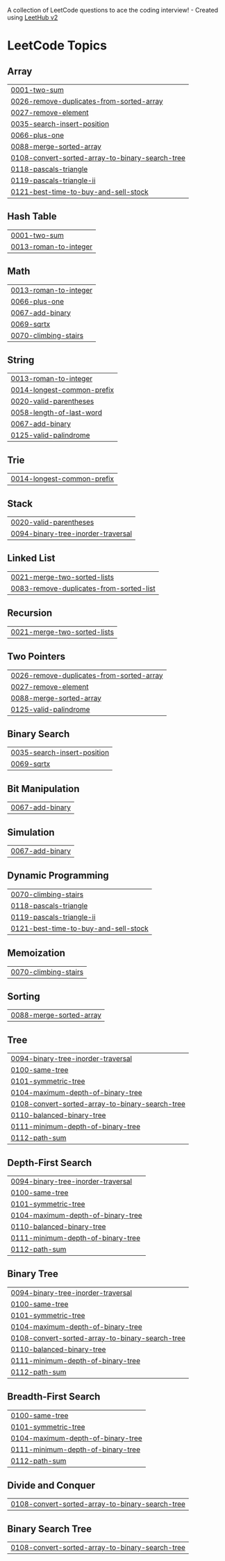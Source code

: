 A collection of LeetCode questions to ace the coding interview! - Created using [LeetHub v2](https://github.com/arunbhardwaj/LeetHub-2.0)
<!---LeetCode Topics Start-->
# LeetCode Topics
## Array
|  |
| ------- |
| [0001-two-sum](https://github.com/poojitha0930/Level_1/tree/master/0001-two-sum) |
| [0026-remove-duplicates-from-sorted-array](https://github.com/poojitha0930/Level_1/tree/master/0026-remove-duplicates-from-sorted-array) |
| [0027-remove-element](https://github.com/poojitha0930/Level_1/tree/master/0027-remove-element) |
| [0035-search-insert-position](https://github.com/poojitha0930/Level_1/tree/master/0035-search-insert-position) |
| [0066-plus-one](https://github.com/poojitha0930/Level_1/tree/master/0066-plus-one) |
| [0088-merge-sorted-array](https://github.com/poojitha0930/Level_1/tree/master/0088-merge-sorted-array) |
| [0108-convert-sorted-array-to-binary-search-tree](https://github.com/poojitha0930/Level_1/tree/master/0108-convert-sorted-array-to-binary-search-tree) |
| [0118-pascals-triangle](https://github.com/poojitha0930/Level_1/tree/master/0118-pascals-triangle) |
| [0119-pascals-triangle-ii](https://github.com/poojitha0930/Level_1/tree/master/0119-pascals-triangle-ii) |
| [0121-best-time-to-buy-and-sell-stock](https://github.com/poojitha0930/Level_1/tree/master/0121-best-time-to-buy-and-sell-stock) |
## Hash Table
|  |
| ------- |
| [0001-two-sum](https://github.com/poojitha0930/Level_1/tree/master/0001-two-sum) |
| [0013-roman-to-integer](https://github.com/poojitha0930/Level_1/tree/master/0013-roman-to-integer) |
## Math
|  |
| ------- |
| [0013-roman-to-integer](https://github.com/poojitha0930/Level_1/tree/master/0013-roman-to-integer) |
| [0066-plus-one](https://github.com/poojitha0930/Level_1/tree/master/0066-plus-one) |
| [0067-add-binary](https://github.com/poojitha0930/Level_1/tree/master/0067-add-binary) |
| [0069-sqrtx](https://github.com/poojitha0930/Level_1/tree/master/0069-sqrtx) |
| [0070-climbing-stairs](https://github.com/poojitha0930/Level_1/tree/master/0070-climbing-stairs) |
## String
|  |
| ------- |
| [0013-roman-to-integer](https://github.com/poojitha0930/Level_1/tree/master/0013-roman-to-integer) |
| [0014-longest-common-prefix](https://github.com/poojitha0930/Level_1/tree/master/0014-longest-common-prefix) |
| [0020-valid-parentheses](https://github.com/poojitha0930/Level_1/tree/master/0020-valid-parentheses) |
| [0058-length-of-last-word](https://github.com/poojitha0930/Level_1/tree/master/0058-length-of-last-word) |
| [0067-add-binary](https://github.com/poojitha0930/Level_1/tree/master/0067-add-binary) |
| [0125-valid-palindrome](https://github.com/poojitha0930/Level_1/tree/master/0125-valid-palindrome) |
## Trie
|  |
| ------- |
| [0014-longest-common-prefix](https://github.com/poojitha0930/Level_1/tree/master/0014-longest-common-prefix) |
## Stack
|  |
| ------- |
| [0020-valid-parentheses](https://github.com/poojitha0930/Level_1/tree/master/0020-valid-parentheses) |
| [0094-binary-tree-inorder-traversal](https://github.com/poojitha0930/Level_1/tree/master/0094-binary-tree-inorder-traversal) |
## Linked List
|  |
| ------- |
| [0021-merge-two-sorted-lists](https://github.com/poojitha0930/Level_1/tree/master/0021-merge-two-sorted-lists) |
| [0083-remove-duplicates-from-sorted-list](https://github.com/poojitha0930/Level_1/tree/master/0083-remove-duplicates-from-sorted-list) |
## Recursion
|  |
| ------- |
| [0021-merge-two-sorted-lists](https://github.com/poojitha0930/Level_1/tree/master/0021-merge-two-sorted-lists) |
## Two Pointers
|  |
| ------- |
| [0026-remove-duplicates-from-sorted-array](https://github.com/poojitha0930/Level_1/tree/master/0026-remove-duplicates-from-sorted-array) |
| [0027-remove-element](https://github.com/poojitha0930/Level_1/tree/master/0027-remove-element) |
| [0088-merge-sorted-array](https://github.com/poojitha0930/Level_1/tree/master/0088-merge-sorted-array) |
| [0125-valid-palindrome](https://github.com/poojitha0930/Level_1/tree/master/0125-valid-palindrome) |
## Binary Search
|  |
| ------- |
| [0035-search-insert-position](https://github.com/poojitha0930/Level_1/tree/master/0035-search-insert-position) |
| [0069-sqrtx](https://github.com/poojitha0930/Level_1/tree/master/0069-sqrtx) |
## Bit Manipulation
|  |
| ------- |
| [0067-add-binary](https://github.com/poojitha0930/Level_1/tree/master/0067-add-binary) |
## Simulation
|  |
| ------- |
| [0067-add-binary](https://github.com/poojitha0930/Level_1/tree/master/0067-add-binary) |
## Dynamic Programming
|  |
| ------- |
| [0070-climbing-stairs](https://github.com/poojitha0930/Level_1/tree/master/0070-climbing-stairs) |
| [0118-pascals-triangle](https://github.com/poojitha0930/Level_1/tree/master/0118-pascals-triangle) |
| [0119-pascals-triangle-ii](https://github.com/poojitha0930/Level_1/tree/master/0119-pascals-triangle-ii) |
| [0121-best-time-to-buy-and-sell-stock](https://github.com/poojitha0930/Level_1/tree/master/0121-best-time-to-buy-and-sell-stock) |
## Memoization
|  |
| ------- |
| [0070-climbing-stairs](https://github.com/poojitha0930/Level_1/tree/master/0070-climbing-stairs) |
## Sorting
|  |
| ------- |
| [0088-merge-sorted-array](https://github.com/poojitha0930/Level_1/tree/master/0088-merge-sorted-array) |
## Tree
|  |
| ------- |
| [0094-binary-tree-inorder-traversal](https://github.com/poojitha0930/Level_1/tree/master/0094-binary-tree-inorder-traversal) |
| [0100-same-tree](https://github.com/poojitha0930/Level_1/tree/master/0100-same-tree) |
| [0101-symmetric-tree](https://github.com/poojitha0930/Level_1/tree/master/0101-symmetric-tree) |
| [0104-maximum-depth-of-binary-tree](https://github.com/poojitha0930/Level_1/tree/master/0104-maximum-depth-of-binary-tree) |
| [0108-convert-sorted-array-to-binary-search-tree](https://github.com/poojitha0930/Level_1/tree/master/0108-convert-sorted-array-to-binary-search-tree) |
| [0110-balanced-binary-tree](https://github.com/poojitha0930/Level_1/tree/master/0110-balanced-binary-tree) |
| [0111-minimum-depth-of-binary-tree](https://github.com/poojitha0930/Level_1/tree/master/0111-minimum-depth-of-binary-tree) |
| [0112-path-sum](https://github.com/poojitha0930/Level_1/tree/master/0112-path-sum) |
## Depth-First Search
|  |
| ------- |
| [0094-binary-tree-inorder-traversal](https://github.com/poojitha0930/Level_1/tree/master/0094-binary-tree-inorder-traversal) |
| [0100-same-tree](https://github.com/poojitha0930/Level_1/tree/master/0100-same-tree) |
| [0101-symmetric-tree](https://github.com/poojitha0930/Level_1/tree/master/0101-symmetric-tree) |
| [0104-maximum-depth-of-binary-tree](https://github.com/poojitha0930/Level_1/tree/master/0104-maximum-depth-of-binary-tree) |
| [0110-balanced-binary-tree](https://github.com/poojitha0930/Level_1/tree/master/0110-balanced-binary-tree) |
| [0111-minimum-depth-of-binary-tree](https://github.com/poojitha0930/Level_1/tree/master/0111-minimum-depth-of-binary-tree) |
| [0112-path-sum](https://github.com/poojitha0930/Level_1/tree/master/0112-path-sum) |
## Binary Tree
|  |
| ------- |
| [0094-binary-tree-inorder-traversal](https://github.com/poojitha0930/Level_1/tree/master/0094-binary-tree-inorder-traversal) |
| [0100-same-tree](https://github.com/poojitha0930/Level_1/tree/master/0100-same-tree) |
| [0101-symmetric-tree](https://github.com/poojitha0930/Level_1/tree/master/0101-symmetric-tree) |
| [0104-maximum-depth-of-binary-tree](https://github.com/poojitha0930/Level_1/tree/master/0104-maximum-depth-of-binary-tree) |
| [0108-convert-sorted-array-to-binary-search-tree](https://github.com/poojitha0930/Level_1/tree/master/0108-convert-sorted-array-to-binary-search-tree) |
| [0110-balanced-binary-tree](https://github.com/poojitha0930/Level_1/tree/master/0110-balanced-binary-tree) |
| [0111-minimum-depth-of-binary-tree](https://github.com/poojitha0930/Level_1/tree/master/0111-minimum-depth-of-binary-tree) |
| [0112-path-sum](https://github.com/poojitha0930/Level_1/tree/master/0112-path-sum) |
## Breadth-First Search
|  |
| ------- |
| [0100-same-tree](https://github.com/poojitha0930/Level_1/tree/master/0100-same-tree) |
| [0101-symmetric-tree](https://github.com/poojitha0930/Level_1/tree/master/0101-symmetric-tree) |
| [0104-maximum-depth-of-binary-tree](https://github.com/poojitha0930/Level_1/tree/master/0104-maximum-depth-of-binary-tree) |
| [0111-minimum-depth-of-binary-tree](https://github.com/poojitha0930/Level_1/tree/master/0111-minimum-depth-of-binary-tree) |
| [0112-path-sum](https://github.com/poojitha0930/Level_1/tree/master/0112-path-sum) |
## Divide and Conquer
|  |
| ------- |
| [0108-convert-sorted-array-to-binary-search-tree](https://github.com/poojitha0930/Level_1/tree/master/0108-convert-sorted-array-to-binary-search-tree) |
## Binary Search Tree
|  |
| ------- |
| [0108-convert-sorted-array-to-binary-search-tree](https://github.com/poojitha0930/Level_1/tree/master/0108-convert-sorted-array-to-binary-search-tree) |
<!---LeetCode Topics End-->